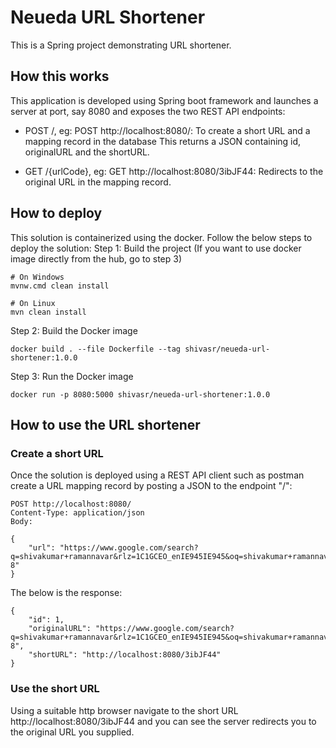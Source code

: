 # Neueda URL Shortener
This is a Spring project demonstrating URL shortener.

## How this works
This application is developed using Spring boot framework and launches a server at port, say 8080 and exposes the two REST API endpoints:

* POST /, eg: POST http://localhost:8080/: To create a short URL and a mapping record in the database
  This returns a JSON containing id, originalURL and the shortURL.
  
* GET /{urlCode}, eg: GET http://localhost:8080/3ibJF44: Redirects to the original URL in the mapping record.

## How to deploy
This solution is containerized using the docker. Follow the below steps to deploy the solution:
Step 1: Build the project (If you want to use docker image directly from the hub, go to step 3)
```shell
# On Windows
mvnw.cmd clean install

# On Linux
mvn clean install
```
Step 2: Build the Docker image

```shell
docker build . --file Dockerfile --tag shivasr/neueda-url-shortener:1.0.0
```

Step 3: Run the Docker image
```shell
docker run -p 8080:5000 shivasr/neueda-url-shortener:1.0.0
```

## How to use the URL shortener

### Create a short URL

Once the solution is deployed using a REST API client such as postman create a URL mapping record by posting a JSON to 
the endpoint "/":

```http request
POST http://localhost:8080/
Content-Type: application/json
Body:

{
    "url": "https://www.google.com/search?q=shivakumar+ramannavar&rlz=1C1GCEO_enIE945IE945&oq=shivakumar+ramannavar&aqs=chrome..69i57j69i61.5793j0j7&sourceid=chrome&ie=UTF-8"
}
```

The below is the response:
```http request
{
    "id": 1,
    "originalURL": "https://www.google.com/search?q=shivakumar+ramannavar&rlz=1C1GCEO_enIE945IE945&oq=shivakumar+ramannavar&aqs=chrome..69i57j69i61.5793j0j7&sourceid=chrome&ie=UTF-8",
    "shortURL": "http://localhost:8080/3ibJF44"
}
```

### Use the short URL
Using a suitable http browser navigate to the short URL http://localhost:8080/3ibJF44 and you can see the server redirects you to the original URL you supplied. 